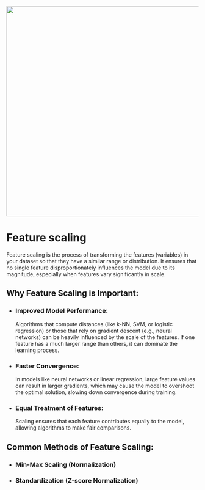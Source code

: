<img style="margin-right: 30px " width="900" height="550" src="https://github.com/Tuhin4042/resource/blob/main/scaling.png">

# Feature scaling 
  Feature scaling is the process of transforming the features (variables) in your dataset so that they have a similar range or distribution. It ensures that no single feature disproportionately 
  influences the model due to its magnitude, especially when features vary significantly in scale.

## Why Feature Scaling is Important:

- ### Improved Model Performance:
   Algorithms that compute distances (like k-NN, SVM, or logistic regression) or those that rely on gradient descent (e.g., neural networks) can be heavily influenced by the scale of the features. 
   If one feature has a much larger range than others, it can dominate the learning process.
- ### Faster Convergence:
  In models like neural networks or linear regression, large feature values can result in larger gradients, which may cause the model to overshoot the optimal solution, slowing down convergence during training.
- ### Equal Treatment of Features:
  Scaling ensures that each feature contributes equally to the model, allowing algorithms to make fair comparisons.

## Common Methods of Feature Scaling:

- ### Min-Max Scaling (Normalization)
- ### Standardization (Z-score Normalization)



